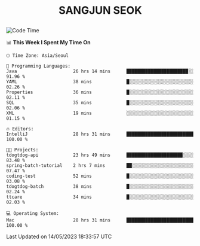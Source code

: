 <h1>
 <p align="center">
   SANGJUN SEOK
 </p>
</h1>

<!--START_SECTION:waka-->
![Code Time](http://img.shields.io/badge/Code%20Time-2%2C568%20hrs%207%20mins-blue)

📊 **This Week I Spent My Time On** 

```text
🕑︎ Time Zone: Asia/Seoul

💬 Programming Languages: 
Java                     26 hrs 14 mins      ███████████████████████░░   91.96 % 
YAML                     38 mins             █░░░░░░░░░░░░░░░░░░░░░░░░   02.26 % 
Properties               36 mins             █░░░░░░░░░░░░░░░░░░░░░░░░   02.11 % 
SQL                      35 mins             █░░░░░░░░░░░░░░░░░░░░░░░░   02.06 % 
XML                      19 mins             ░░░░░░░░░░░░░░░░░░░░░░░░░   01.15 % 

🔥 Editors: 
IntelliJ                 28 hrs 31 mins      █████████████████████████   100.00 % 

🐱‍💻 Projects: 
tdogtdog-api             23 hrs 49 mins      █████████████████████░░░░   83.48 % 
spring-batch-tutorial    2 hrs 7 mins        ██░░░░░░░░░░░░░░░░░░░░░░░   07.47 % 
coding-test              52 mins             █░░░░░░░░░░░░░░░░░░░░░░░░   03.08 % 
tdogtdog-batch           38 mins             █░░░░░░░░░░░░░░░░░░░░░░░░   02.24 % 
ttcare                   34 mins             █░░░░░░░░░░░░░░░░░░░░░░░░   02.03 % 

💻 Operating System: 
Mac                      28 hrs 31 mins      █████████████████████████   100.00 % 
```


 Last Updated on 14/05/2023 18:33:57 UTC
<!--END_SECTION:waka-->
